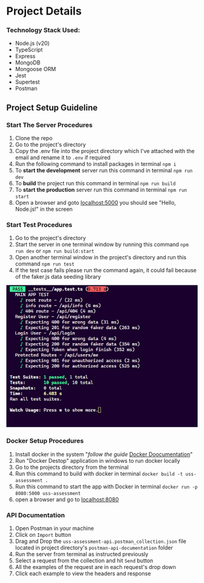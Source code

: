 # Project Details

### **Technology Stack Used:**

* Node.js (v20)
* TypeScript
* Express
* MongoDB
* Mongoose ORM
* Jest
* Supertest
* Postman

## Project Setup Guideline

### Start The Server Procedures

1. Clone the repo
2. Go to the project's directory
3. Copy the .env file into the project directory which I've attached with the email and rename it to `.env` if required
4. Run the following command to install packages in terminal `npm i`
5. To **start the development** server run this command in terminal `npm run dev`
6. To **build** the project run this command in terminal `npm run build`
7. To **start the production** server run this command in terminal `npm run start`
8. Open a browser and goto [localhost:5000](http://localhost:5000) you should see "Hello, Node.js!" in the screen

### Start Test Procedures

1. Go to the project's directory
2. Start the server in one terminal window by running this command `npm run dev`  or `npm run build:start`
3. Open another terminal window in the project's directory and run this command `npm run test`
4. If the test case fails please run the command again, it could fail because of the faker.js data seeding library

![1707678648958](images/README/1707678648958.png)

### Docker Setup Procedures

1. Install docker in the system "*follow the guide* [Docker Doocumentation](https://docs.docker.com/)"
2. Run "Docker Destop" application in windows to run docker locally
3. Go to the projects directory from the terminal
4. Run this command to build with docker in terminal `docker build -t uss-assessment .`
5. Run this command to start the app with Docker in terminal `docker run -p 8080:5000 uss-assessment`
6. open a browser and go to [localhost:8080](http://localhost:8080/)

### API Documentation

1. Open Postman in your machine
2. Click on `Import` button
3. Drag and Drop the `uss-assessment-api.postman_collection.json` file located in project directory's `postman-api-documentation` folder
4. Run the server from terminal as instructed previously
5. Select a request from the collection and hit `Send` button
6. All the examples of the request are in each request's drop down
7. Click each example to view the headers and response
